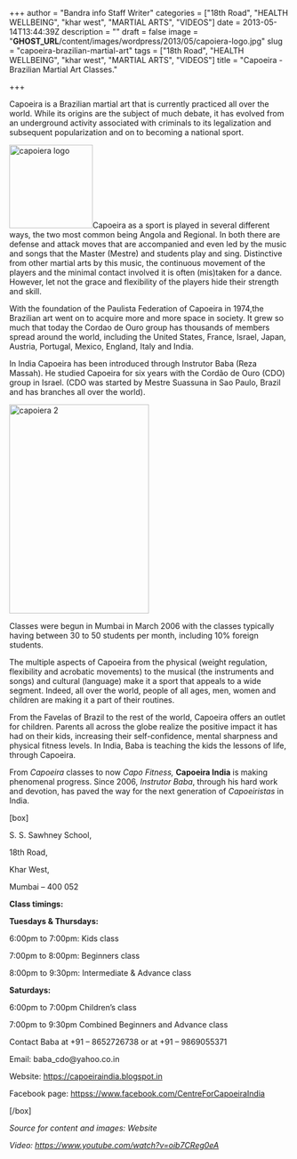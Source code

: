 +++
author = "Bandra info Staff Writer"
categories = ["18th Road", "HEALTH WELLBEING", "khar west", "MARTIAL ARTS", "VIDEOS"]
date = 2013-05-14T13:44:39Z
description = ""
draft = false
image = "__GHOST_URL__/content/images/wordpress/2013/05/capoiera-logo.jpg"
slug = "capoeira-brazilian-martial-art"
tags = ["18th Road", "HEALTH WELLBEING", "khar west", "MARTIAL ARTS", "VIDEOS"]
title = "Capoeira - Brazilian Martial Art Classes."

+++


<p>Capoeira is a Brazilian martial art that is currently practiced all over the world. While its origins are the subject of much debate, it has evolved from an underground activity associated with criminals to its legalization and subsequent popularization and on to becoming a national sport.</p>
<p><a href="https://i2.wp.com/bandra.info/wp-content/uploads/2013/05/capoiera-logo.jpg?ssl=1"><img loading="lazy" class="size-thumbnail wp-image-1831 alignright" alt="capoiera logo" src="https://i2.wp.com/bandra.info/wp-content/uploads/2013/05/capoiera-logo.jpg?resize=150%2C150&#038;ssl=1" width="150" height="150" srcset="https://i2.wp.com/bandra.info/wp-content/uploads/2013/05/capoiera-logo.jpg?resize=150%2C150&amp;ssl=1 150w, https://i2.wp.com/bandra.info/wp-content/uploads/2013/05/capoiera-logo.jpg?zoom=2&amp;resize=150%2C150&amp;ssl=1 300w" sizes="(max-width: 150px) 100vw, 150px" data-recalc-dims="1" /></a>Capoeira as a sport is played in several different ways, the two most common being Angola and Regional. In both there are defense and attack moves that are accompanied and even led by the music and songs that the Master (Mestre) and students play and sing. Distinctive from other martial arts by this music, the continuous movement of the players and the minimal contact involved it is often (mis)taken for a dance. However, let not the grace and flexibility of the players hide their strength and skill.</p>
<p>With the foundation of the Paulista Federation of Capoeira in 1974,the Brazilian art went on to acquire more and more space in society. It grew so much that today the Cordao de Ouro group has thousands of members spread around the world, including the United States, France, Israel, Japan, Austria, Portugal, Mexico, England, Italy and India.</p>
<p>In India Capoeira has been introduced through Instrutor Baba (Reza Massah). He studied Capoeira for six years with the Cordão de Ouro (CDO) group in Israel. (CDO was started by Mestre Suassuna in Sao Paulo, Brazil and has branches all over the world).</p>
<p><a href="https://i0.wp.com/bandra.info/wp-content/uploads/2013/05/capoiera-2.jpg?ssl=1"><img loading="lazy" class=" wp-image-1830 alignright" alt="capoiera 2" src="https://i0.wp.com/bandra.info/wp-content/uploads/2013/05/capoiera-2.jpg?resize=251%2C376&#038;ssl=1" width="251" height="376" srcset="https://i0.wp.com/bandra.info/wp-content/uploads/2013/05/capoiera-2.jpg?w=597&amp;ssl=1 597w, https://i0.wp.com/bandra.info/wp-content/uploads/2013/05/capoiera-2.jpg?resize=200%2C300&amp;ssl=1 200w" sizes="(max-width: 251px) 100vw, 251px" data-recalc-dims="1" /></a></p>
<p>Classes were begun in Mumbai in March 2006 with the classes typically having between 30 to 50 students per month, including 10% foreign students.</p>
<p>The multiple aspects of Capoeira from the physical (weight regulation, flexibility and acrobatic movements) to the musical (the instruments and songs) and cultural (language) make it a sport that appeals to a wide segment. Indeed, all over the world, people of all ages, men, women and children are making it a part of their routines.</p>
<p>From the Favelas of Brazil to the rest of the world, Capoeira offers an outlet for children. Parents all across the globe realize the positive impact it has had on their kids, increasing their self-confidence, mental sharpness and physical fitness levels. In India, Baba is teaching the kids the lessons of life, through Capoeira.</p>
<p>From <i>Capoeira</i> classes to now <i>Capo Fitness, </i><b>Capoeira India</b> is making phenomenal progress. Since 2006, <i>Instrutor Baba</i>, through his hard work and devotion, has paved the way for the next generation of <i>Capoeiristas</i> in India.</p>
<p>[box]</p>
<p>S. S. Sawhney School,</p>
<p>18th Road,</p>
<p>Khar West,</p>
<p>Mumbai – 400 052</p>
<p><b>Class timings:</b></p>
<p><b>Tuesdays &amp; Thursdays:</b></p>
<p>6:00pm to 7:00pm: Kids class</p>
<p>7:00pm to 8:00pm: Beginners class</p>
<p>8:00pm to 9:30pm: Intermediate &amp; Advance class</p>
<p><b>Saturdays:</b></p>
<p>6:00pm to 7:00pm Children&#8217;s class</p>
<p>7:00pm to 9:30pm Combined Beginners and Advance class</p>
<p>Contact Baba at +91 &#8211; 8652726738 or at +91 &#8211; 9869055371</p>
<p>Email: baba_cdo@yahoo.co.in</p>
<p>Website: <a href="https://capoeiraindia.blogspot.in/">https://capoeiraindia.blogspot.in</a></p>
<p>Facebook page: <a href="httpss://www.facebook.com/CentreForCapoeiraIndia">httpss://www.facebook.com/CentreForCapoeiraIndia</a></p>
<p>[/box]</p>
<p><em>Source for content and images: Website</em></p>
<p><em>Video: <a href="https://www.youtube.com/watch?v=oib7CReg0eA">https://www.youtube.com/watch?v=oib7CReg0eA</a></em></p>



